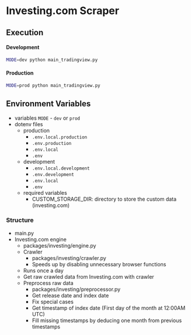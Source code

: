 # Investing.com Scraper
## Execution
#### Development
```bash
MODE=dev python main_tradingview.py
```
#### Production
```bash
MODE=prod python main_tradingview.py
```

## Environment Variables
* variables
    `MODE` - `dev` or `prod`
* dotenv files
    * production
        * `.env.local.production`
        * `.env.production`
        * `.env.local`
        * `.env`
    * development
        * `.env.local.development`
        * `.env.development`
        * `.env.local`
        * `.env`
    * required variables
        * CUSTOM_STORAGE_DIR: directory to store the custom data (investing.com)

### Structure

* main.py
* Investing.com engine
    * packages/investing/engine.py
    * Crawler
        * packages/investing/crawler.py
        * Speeds up by disabling unnecessary browser functions
    * Runs once a day
    * Get raw crawled data from Investing.com with crawler
    * Preprocess raw data
        * packages/investing/preprocessor.py
        * Get release date and index date
        * Fix special cases
        * Get timestamp of index date (First day of the month at 12:00AM UTC)
        * Fill missing timestamps by deducing one month from previous timestamps